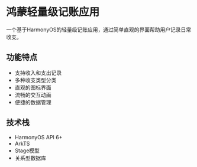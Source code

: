 # 鸿蒙轻量级记账应用

一个基于HarmonyOS的轻量级记账应用，通过简单直观的界面帮助用户记录日常收支。

## 功能特点

- 支持收入和支出记录
- 多种收支类型分类
- 直观的图标界面
- 流畅的交互动画
- 便捷的数据管理

## 技术栈

- HarmonyOS API 6+
- ArkTS
- Stage模型
- 关系型数据库 